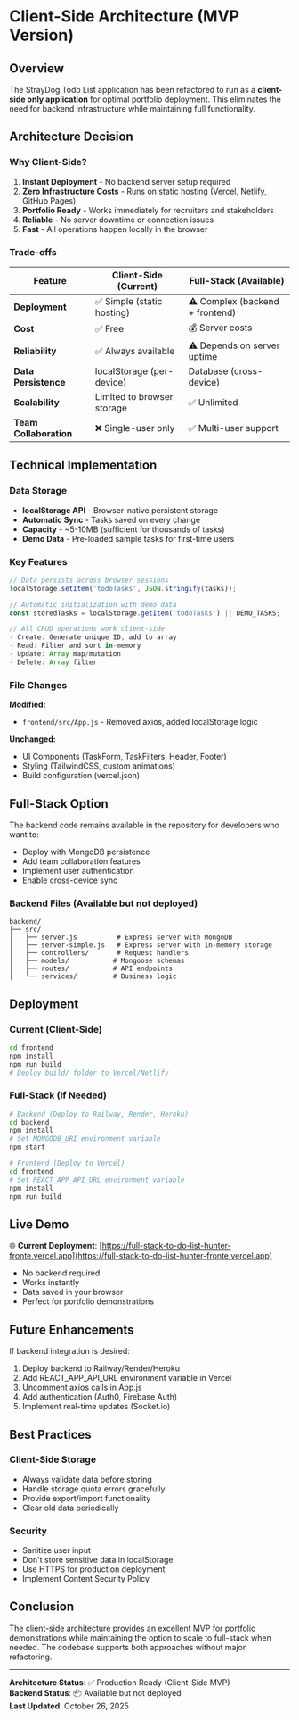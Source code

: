 # Client-Side Architecture (MVP Version)

## Overview

The StrayDog Todo List application has been refactored to run as a **client-side only application** for optimal portfolio deployment. This eliminates the need for backend infrastructure while maintaining full functionality.

## Architecture Decision

### Why Client-Side?

1. **Instant Deployment** - No backend server setup required
2. **Zero Infrastructure Costs** - Runs on static hosting (Vercel, Netlify, GitHub Pages)
3. **Portfolio Ready** - Works immediately for recruiters and stakeholders
4. **Reliable** - No server downtime or connection issues
5. **Fast** - All operations happen locally in the browser

### Trade-offs

| Feature | Client-Side (Current) | Full-Stack (Available) |
|---------|----------------------|------------------------|
| **Deployment** | ✅ Simple (static hosting) | ⚠️ Complex (backend + frontend) |
| **Cost** | ✅ Free | 💰 Server costs |
| **Reliability** | ✅ Always available | ⚠️ Depends on server uptime |
| **Data Persistence** | localStorage (per-device) | Database (cross-device) |
| **Scalability** | Limited to browser storage | ✅ Unlimited |
| **Team Collaboration** | ❌ Single-user only | ✅ Multi-user support |

## Technical Implementation

### Data Storage

- **localStorage API** - Browser-native persistent storage
- **Automatic Sync** - Tasks saved on every change
- **Capacity** - ~5-10MB (sufficient for thousands of tasks)
- **Demo Data** - Pre-loaded sample tasks for first-time users

### Key Features

```javascript
// Data persists across browser sessions
localStorage.setItem('todoTasks', JSON.stringify(tasks));

// Automatic initialization with demo data
const storedTasks = localStorage.getItem('todoTasks') || DEMO_TASKS;

// All CRUD operations work client-side
- Create: Generate unique ID, add to array
- Read: Filter and sort in-memory
- Update: Array map/mutation
- Delete: Array filter
```

### File Changes

**Modified:**
- `frontend/src/App.js` - Removed axios, added localStorage logic

**Unchanged:**
- UI Components (TaskForm, TaskFilters, Header, Footer)
- Styling (TailwindCSS, custom animations)
- Build configuration (vercel.json)

## Full-Stack Option

The backend code remains available in the repository for developers who want to:
- Deploy with MongoDB persistence
- Add team collaboration features
- Implement user authentication
- Enable cross-device sync

### Backend Files (Available but not deployed)

```
backend/
├── src/
│   ├── server.js          # Express server with MongoDB
│   ├── server-simple.js   # Express server with in-memory storage
│   ├── controllers/       # Request handlers
│   ├── models/           # Mongoose schemas
│   ├── routes/           # API endpoints
│   └── services/         # Business logic
```

## Deployment

### Current (Client-Side)

```bash
cd frontend
npm install
npm run build
# Deploy build/ folder to Vercel/Netlify
```

### Full-Stack (If Needed)

```bash
# Backend (Deploy to Railway, Render, Heroku)
cd backend
npm install
# Set MONGODB_URI environment variable
npm start

# Frontend (Deploy to Vercel)
cd frontend
# Set REACT_APP_API_URL environment variable
npm install
npm run build
```

## Live Demo

🌐 **Current Deployment**: [https://full-stack-to-do-list-hunter-fronte.vercel.app](https://full-stack-to-do-list-hunter-fronte.vercel.app)

- No backend required
- Works instantly
- Data saved in your browser
- Perfect for portfolio demonstrations

## Future Enhancements

If backend integration is desired:
1. Deploy backend to Railway/Render/Heroku
2. Add REACT_APP_API_URL environment variable in Vercel
3. Uncomment axios calls in App.js
4. Add authentication (Auth0, Firebase Auth)
5. Implement real-time updates (Socket.io)

## Best Practices

### Client-Side Storage
- Always validate data before storing
- Handle storage quota errors gracefully
- Provide export/import functionality
- Clear old data periodically

### Security
- Sanitize user input
- Don't store sensitive data in localStorage
- Use HTTPS for production deployment
- Implement Content Security Policy

## Conclusion

The client-side architecture provides an excellent MVP for portfolio demonstrations while maintaining the option to scale to full-stack when needed. The codebase supports both approaches without major refactoring.

---

**Architecture Status**: ✅ Production Ready (Client-Side MVP)  
**Backend Status**: 📦 Available but not deployed  
**Last Updated**: October 26, 2025
